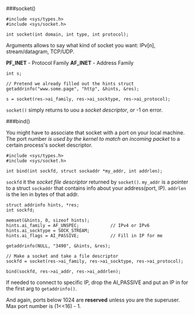 ###socket()

```
#include <sys/types.h>
#include <sys/socket.h>

int socket(int domain, int type, int protocol);
```

Arguments allows to say what kind of socket you want: IPv[n], stream/datagram, TCP/UDP.

**PF_INET** - Protocol Family
**AF_INET** - Address Family

```
int s;

// Pretend we already filled out the hints struct
getaddrinfo("www.some.page", "http", &hints, &res);

s = socket(res->ai_family, res->ai_socktype, res->ai_protocol);
```

`socket()` simply returns to uou a *socket descriptor*, or -1 on error.


###bind()

You might have to associate that socket with a port on your local machine. The port number *is used by the kernel to match an incoming packet* to a certain process's socket descriptor.

```
#include <sys/types.h>
#include <sys/socket.h>

int bind(int sockfd, struct sockaddr *my_addr, int addrlen);
```

`sockfd` it the *socket file descriptor* returned by `socket()`. `my_addr` is a pointer to a struct `sockaddr` that contains info about your address(port, IP). `addrlen` is the len in bytes of that addr.

```
struct addrinfo hints, *res;
int sockfd;

memset(&hints, 0, sizeof hints);
hints.ai_family = AF_UNSPEC;			// IPv4 or IPv6
hints.ai_socktype = SOCK_STREAM;
hints.ai_flags = AI_PASSIVE;			// Fill in IP for me

getaddrinfo(NULL, "3490", &hints, &res);

// Make a socket and take a file descriptor
sockfd = socket(res->ai_family, res->ai_socktype, res->ai_protocol);

bind(sockfd, res->ai_addr, res->ai_addrlen);
```

If needed to connect to specific IP, drop the AI_PASSIVE and put an IP in for the first arg to `getaddrinfo()`.

And again, ports below 1024 are **reserved** unless you are the superuser. Max port number is (1<<16) - 1.
